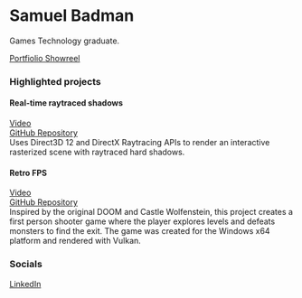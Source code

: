 # Samuel Badman
Games Technology graduate.

[Portfiolio Showreel](https://www.youtube.com/watch?v=1e-Ch_J7K_M)

### Highlighted projects
#### Real-time raytraced shadows
[Video](https://youtu.be/IxytN35cD3k)  
[GitHub Repository](https://github.com/samuelbadman/Raster-raytrace-hybrid-renderer)  
Uses Direct3D 12 and DirectX Raytracing APIs to render an interactive rasterized scene with raytraced hard shadows.

#### Retro FPS
[Video](https://youtu.be/a-uPv0uRfuM)  
[GitHub Repository](https://github.com/samuelbadman/Retro-fps-vulkan)  
Inspired by the original DOOM and Castle Wolfenstein, this project creates a first person shooter game where the player explores levels and defeats monsters to find the exit. The game was created for the Windows x64 platform and rendered with Vulkan.

### Socials
[LinkedIn](https://www.linkedin.com/in/samuelbadman/)
